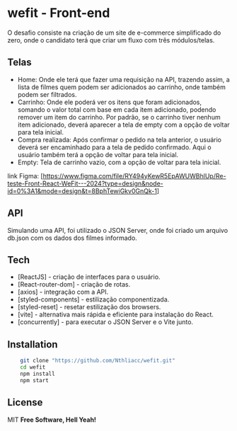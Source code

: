# wefit - Front-end

O desafio consiste na criação de um site de e-commerce simplificado do zero, onde o candidato terá que criar um fluxo com três módulos/telas.

## Telas

- Home: Onde ele terá que fazer uma requisição na API, trazendo assim, a lista de filmes quem podem ser adicionados ao carrinho, onde também podem ser filtrados.
- Carrinho: Onde ele poderá ver os itens que foram adicionados, somando o valor total com base em cada item adicionado, podendo remover um item do carrinho. Por padrão, se o carrinho tiver nenhum item adicionado, deverá aparecer a tela de empty com a opção de voltar para tela inicial.
- Compra realizada: Após confirmar o pedido na tela anterior, o usuário deverá ser encaminhado para a tela de pedido confirmado. Aqui o usuário também terá a opção de voltar para tela inicial.
- Empty: Tela de carrinho vazio, com a opção de voltar para tela inicial.

link Figma: [https://www.figma.com/file/RY494yKewR5EpAWUWBhlUp/Re-teste-Front-React-WeFit---2024?type=design&node-id=0%3A1&mode=design&t=8BphTewiGkv0GnQk-1]

## API

Simulando uma API, foi utilizado o JSON Server, onde foi criado um arquivo db.json com os dados dos filmes informado.

## Tech

- [ReactJS] - criação de interfaces para o usuário.
- [React-router-dom] - criação de rotas.
- [axios] - integração com a API.
- [styled-components] - estilização componentizada.
- [styled-reset] - resetar estilização dos browsers.
- [vite] - alternativa mais rápida e eficiente para instalação do React.
- [concurrently] - para executar o JSON Server e o Vite junto.

## Installation

```sh
    git clone "https://github.com/Nthliacc/wefit.git"
    cd wefit
    npm install
    npm start
```

## License

MIT
**Free Software, Hell Yeah!**